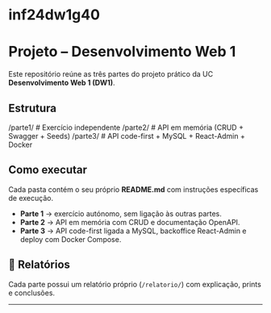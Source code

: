 # inf24dw1g40

# Projeto – Desenvolvimento Web 1

Este repositório reúne as três partes do projeto prático da UC **Desenvolvimento Web 1 (DW1)**.  

## Estrutura

/parte1/    # Exercício independente
/parte2/    # API em memória (CRUD + Swagger + Seeds)
/parte3/    # API code-first + MySQL + React-Admin + Docker

## Como executar
Cada pasta contém o seu próprio **README.md** com instruções específicas de execução.  

- **Parte 1** → exercício autónomo, sem ligação às outras partes.  
- **Parte 2** → API em memória com CRUD e documentação OpenAPI.  
- **Parte 3** → API code-first ligada a MySQL, backoffice React-Admin e deploy com Docker Compose.  

## 📖 Relatórios
Cada parte possui um relatório próprio (`/relatorio/`) com explicação, prints e conclusões.  

---
